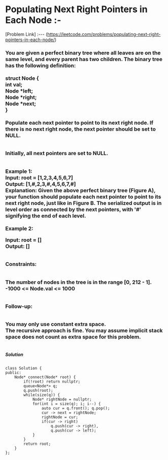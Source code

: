 # Populating Next Right Pointers in Each Node :-

[Problem Link] :--- (https://leetcode.com/problems/populating-next-right-pointers-in-each-node/)

<h3>
You are given a perfect binary tree where all leaves are on the same level, and every parent has two children. The binary tree has the following definition:
<br><br>
struct Node {<br>
  int val;<br>
  Node *left;<br>
  Node *right;<br>
  Node *next;<br>
}<br><br>
Populate each next pointer to point to its next right node. If there is no next right node, the next pointer should be set to NULL.<br><br>

Initially, all next pointers are set to NULL.<br><br>

Example 1:<br>
Input: root = [1,2,3,4,5,6,7]<br>
Output: [1,#,2,3,#,4,5,6,7,#]<br>
Explanation: Given the above perfect binary tree (Figure A), your function should populate each next pointer to point to its next right node, just like in Figure B. The serialized output is in level order as connected by the next pointers, with '#' signifying the end of each level.<br><br>
Example 2:<br>

Input: root = []<br>
Output: []<br><br>
 

Constraints:<br><br>

The number of nodes in the tree is in the range [0, 212 - 1].<br>
-1000 <= Node.val <= 1000<br><br>
 

Follow-up:<br><br>

You may only use constant extra space.<br>
The recursive approach is fine. You may assume implicit stack space does not count as extra space for this problem.<br><br>
  
</h3>

***Solution***

```

class Solution {
public:
    Node* connect(Node* root) {
        if(!root) return nullptr;
        queue<Node*> q;
        q.push(root);        
        while(size(q)) {
            Node* rightNode = nullptr;                   
            for(int i = size(q); i; i--) {              
                auto cur = q.front(); q.pop();        
                cur -> next = rightNode;           
                rightNode = cur;             
                if(cur -> right)       
                    q.push(cur -> right),    
                    q.push(cur -> left);       
            }
        }
        return root;
    }
};

```
